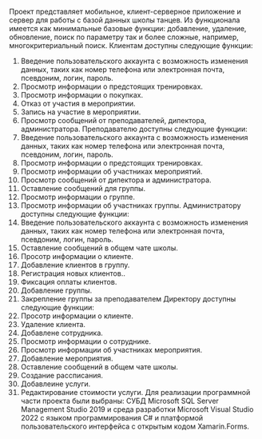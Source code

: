Проект представляет мобильное, клиент-серверное приложение и сервер для работы с базой данных школы танцев. Из функционала имеется как минимальные базовые функции: добавление, удаление, обновление, поиск по параметру так и более сложные, например, многокритериальный поиск.
  Клиентам доступны следующие функции:
1.	Введение пользовательского аккаунта с возможность изменения данных, таких как номер телефона или электронная почта, псевдоним, логин, пароль.
2.	Просмотр информации о предстоящих тренировках.
3.	Просмотр информации о покупках.
4.	Отказ от участия в мероприятии.
5.	Запись на участие в мероприятии.
6.	Просмотр сообщений от преподавателей, дипектора, администратора.
  Преподавателю доступны следующие функции:
1.	Введение пользовательского аккаунта с возможность изменения данных, таких как номер телефона или электронная почта, псевдоним, логин, пароль.
2.	Просмотр информации о предстоящих тренировках.
3.	Просмотр информации об участниках мероприятий.
4.	Просмотр сообщений от дипектора и администратора.
5.	Оставление сообщений для группы.
6.	Просмотр информации о группе.
7.	Просмотр информации об участниках группы.
  Администратору доступны следующие функции:
1.	Введение пользовательского аккаунта с возможность изменения данных, таких как номер телефона или электронная почта, псевдоним, логин, пароль.
2.	Оставление сообщений в общем чате школы.
3.	Просотр информации о клиенте.
4.	Добавление клиентов в группу.
5.	Регистрация новых клиентов..
6.	Фиксация оплаты клиентов.
7.	Добавление группы.
8.	Закрепление группы за преподавателем
  Директору доступны следующие функции:
1.	Просотр информации о клиенте.
2.	Удаление клиента.
3.	Добавлене сотрудника.
4.	Просмотр информации о сотруднике.
5.	Просмотр информации об участниках мероприятия.
6.	Добавление мероприятия.
7.	Оставление сообщений в общем чате школы.
8.	Создание рассписания.
9.	Добавлеине услуги.
10.	Редактирование стоимости услуги.
Для реализации программной части  проекта были выбраны: СУБД Microsoft SQL Server Management Studio 2019 и среда разработки Microsoft Visual Studio 2022 с языком программирования C# и платформой  пользовательского интерфейса с открытым кодом Xamarin.Forms.


